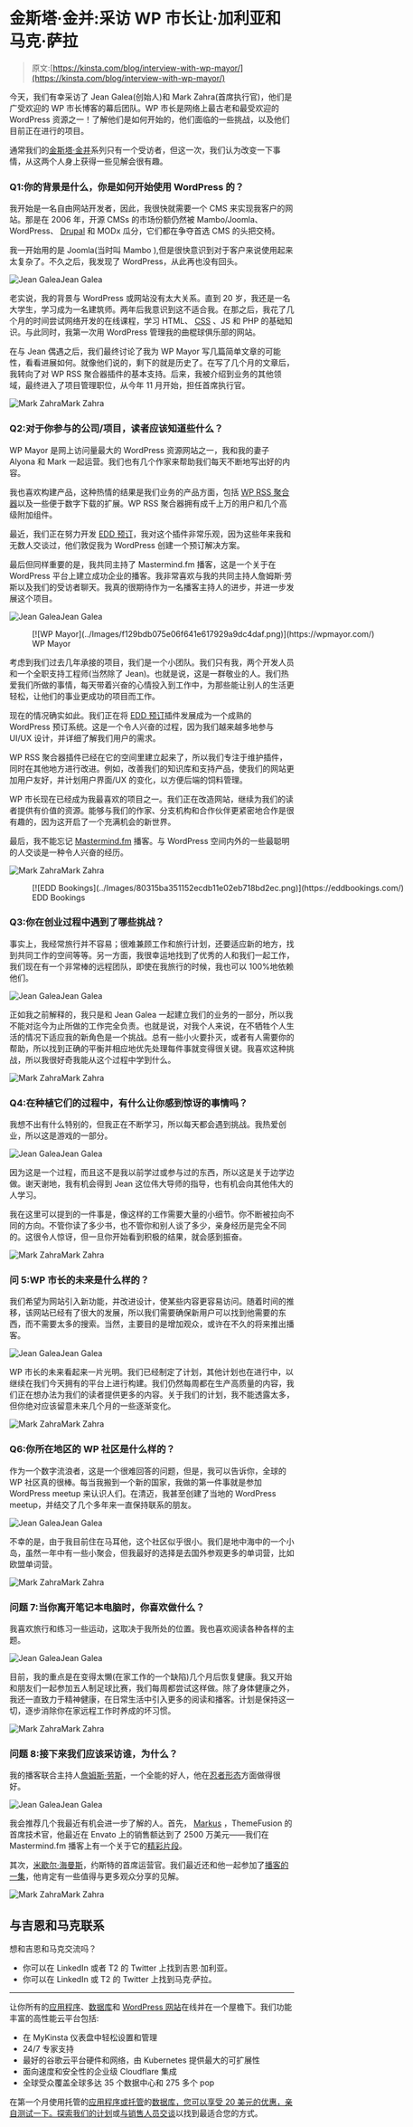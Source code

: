 # 金斯塔·金并:采访 WP 市长让·加利亚和马克·萨拉

> 原文:[https://kinsta.com/blog/interview-with-wp-mayor/](https://kinsta.com/blog/interview-with-wp-mayor/)

今天，我们有幸采访了 Jean Galea(创始人)和 Mark Zahra(首席执行官)，他们是广受欢迎的 WP 市长博客的幕后团队。WP 市长是网络上最古老和最受欢迎的 WordPress 资源之一！了解他们是如何开始的，他们面临的一些挑战，以及他们目前正在进行的项目。

通常我们的[金斯塔·金并](https://kinsta.com/search/kingpin/)系列只有一个受访者，但这一次，我们认为改变一下事情，从这两个人身上获得一些见解会很有趣。

### Q1:你的背景是什么，你是如何开始使用 WordPress 的？

我开始是一名自由网站开发者，因此，我很快就需要一个 CMS 来实现我客户的网站。那是在 2006 年，开源 CMSs 的市场份额仍然被 Mambo/Joomla、WordPress、 [Drupal](https://kinsta.com/blog/wordpress-vs-drupal/) 和 MODx 瓜分，它们都在争夺首选 CMS 的头把交椅。

我一开始用的是 Joomla(当时叫 Mambo ),但是很快意识到对于客户来说使用起来太复杂了。不久之后，我发现了 WordPress，从此再也没有回头。

![Jean Galea](../Images/274ffb977ba6a9179da3958cf8ef86d6.png)Jean Galea

老实说，我的背景与 WordPress 或网站没有太大关系。直到 20 岁，我还是一名大学生，学习成为一名建筑师。两年后我意识到这不适合我。在那之后，我花了几个月的时间尝试网络开发的在线课程，学习 HTML、 [CSS](https://kinsta.com/blog/wordpress-css/) 、JS 和 PHP 的基础知识。与此同时，我第一次用 WordPress 管理我的曲棍球俱乐部的网站。

在与 Jean 偶遇之后，我们最终讨论了我为 WP Mayor 写几篇简单文章的可能性，看看进展如何。就像他们说的，剩下的就是历史了。在写了几个月的文章后，我转向了对 WP RSS 聚合器插件的基本支持。后来，我被介绍到业务的其他领域，最终进入了项目管理职位，从今年 11 月开始，担任首席执行官。

![Mark Zahra](../Images/50a317a67fd3f6f18a12afddeca4356c.png)Mark Zahra

### Q2:对于你参与的公司/项目，读者应该知道些什么？

WP Mayor 是网上访问量最大的 WordPress 资源网站之一，我和我的妻子 Alyona 和 Mark 一起运营。我们也有几个作家来帮助我们每天不断地写出好的内容。

我也喜欢构建产品，这种热情的结果是我们业务的产品方面，包括 [WP RSS 聚合器](http://www.wprssaggregator.com/)以及一些便于数字下载的扩展。WP RSS 聚合器拥有成千上万的用户和几个高级附加组件。

最近，我们正在努力开发 [EDD 预订](https://kinsta.com/blog/wordpress-booking-plugins/#edd-bookings)，我对这个插件非常乐观，因为这些年来我和无数人交谈过，他们敦促我为 WordPress 创建一个预订解决方案。

最后但同样重要的是，我共同主持了 Mastermind.fm 播客，这是一个关于在 WordPress 平台上建立成功企业的播客。我非常喜欢与我的共同主持人詹姆斯·劳斯以及我们的受访者聊天。我真的很期待作为一名播客主持人的进步，并进一步发展这个项目。

![Jean Galea](../Images/274ffb977ba6a9179da3958cf8ef86d6.png)Jean Galea

<figure id="attachment_36426" aria-describedby="caption-attachment-36426" style="width: 1592px" class="wp-caption aligncenter">[![WP Mayor](../Images/f129bdb075e06f641e617929a9dc4daf.png)](https://wpmayor.com/)

<figcaption id="caption-attachment-36426" class="wp-caption-text">WP Mayor</figcaption>

</figure>

考虑到我们过去几年承接的项目，我们是一个小团队。我们只有我，两个开发人员和一个全职支持工程师(当然除了 Jean)。也就是说，这是一群敬业的人。我们热爱我们所做的事情，每天带着兴奋的心情投入到工作中，为那些能让别人的生活更轻松，让他们的事业更成功的项目而工作。

现在的情况确实如此。我们正在将 [EDD 预订](https://eddbookings.com/)插件发展成为一个成熟的 WordPress 预订系统。这是一个令人兴奋的过程，因为我们越来越多地参与 UI/UX 设计，并详细了解我们用户的需求。

WP RSS 聚合器插件已经在它的空间里建立起来了，所以我们专注于维护插件，同时在其他地方进行改进。例如，改善我们的知识库和支持产品，使我们的网站更加用户友好，并计划用户界面/UX 的变化，以方便后端的饲料管理。

WP 市长现在已经成为我最喜欢的项目之一。我们正在改造网站，继续为我们的读者提供有价值的资源。能够与我们的作家、分支机构和合作伙伴更紧密地合作是很有趣的，因为这开启了一个充满机会的新世界。

最后，我不能忘记 [Mastermind.fm](https://mastermind.fm/) 播客。与 WordPress 空间内外的一些最聪明的人交谈是一种令人兴奋的经历。

![Mark Zahra](../Images/50a317a67fd3f6f18a12afddeca4356c.png)Mark Zahra

<figure id="attachment_36432" aria-describedby="caption-attachment-36432" style="width: 1502px" class="wp-caption aligncenter">[![EDD Bookings](../Images/80315ba351152ecdb11e02eb718bd2ec.png)](https://eddbookings.com/)

<figcaption id="caption-attachment-36432" class="wp-caption-text">EDD Bookings</figcaption>

</figure>

### Q3:你在创业过程中遇到了哪些挑战？

事实上，我经常旅行并不容易；很难兼顾工作和旅行计划，还要适应新的地方，找到共同工作的空间等等。另一方面，我很幸运地找到了优秀的人和我们一起工作，我们现在有一个非常棒的远程团队，即使在我旅行的时候，我也可以 100%地依赖他们。

![Jean Galea](../Images/274ffb977ba6a9179da3958cf8ef86d6.png)Jean Galea

正如我之前解释的，我只是和 Jean Galea 一起建立我们的业务的一部分，所以我不能对迄今为止所做的工作完全负责。也就是说，对我个人来说，在不牺牲个人生活的情况下适应我的新角色是一个挑战。总有一些小火要扑灭，或者有人需要你的帮助，所以找到正确的平衡并相应地优先处理每件事就变得很关键。我喜欢这种挑战，所以我很好奇我能从这个过程中学到什么。

![Mark Zahra](../Images/50a317a67fd3f6f18a12afddeca4356c.png)Mark Zahra

### Q4:在种植它们的过程中，有什么让你感到惊讶的事情吗？

我想不出有什么特别的，但我正在不断学习，所以每天都会遇到挑战。我热爱创业，所以这是游戏的一部分。

![Jean Galea](../Images/274ffb977ba6a9179da3958cf8ef86d6.png)Jean Galea

因为这是一个过程，而且这不是我以前学过或参与过的东西，所以这是关于边学边做。谢天谢地，我有机会得到 Jean 这位伟大导师的指导，也有机会向其他伟大的人学习。

我在这里可以提到的一件事是，像这样的工作需要大量的小细节。你不断被拉向不同的方向。不管你读了多少书，也不管你和别人谈了多少，亲身经历是完全不同的。这很令人惊讶，但一旦你开始看到积极的结果，就会感到振奋。

![Mark Zahra](../Images/50a317a67fd3f6f18a12afddeca4356c.png)Mark Zahra

### 问 5:WP 市长的未来是什么样的？

我们希望为网站引入新功能，并改进设计，使某些内容更容易访问。随着时间的推移，该网站已经有了很大的发展，所以我们需要确保新用户可以找到他需要的东西，而不需要太多的搜索。当然，主要目的是增加观众，或许在不久的将来推出播客。

![Jean Galea](../Images/274ffb977ba6a9179da3958cf8ef86d6.png)Jean Galea

WP 市长的未来看起来一片光明。我们已经制定了计划，其他计划也在进行中，以继续在我们今天拥有的平台上进行构建。我们仍然每周都在生产高质量的内容，我们正在想办法为我们的读者提供更多的内容。关于我们的计划，我不能透露太多，但你绝对应该留意未来几个月的一些逐渐变化。

![Mark Zahra](../Images/50a317a67fd3f6f18a12afddeca4356c.png)Mark Zahra

### Q6:你所在地区的 WP 社区是什么样的？

作为一个数字流浪者，这是一个很难回答的问题，但是，我可以告诉你，全球的 WP 社区真的很棒。每当我搬到一个新的国家，我做的第一件事就是参加 WordPress meetup 来认识人们。在清迈，我甚至创建了当地的 WordPress meetup，并结交了几个多年来一直保持联系的朋友。

![Jean Galea](../Images/274ffb977ba6a9179da3958cf8ef86d6.png)Jean Galea

不幸的是，由于我目前住在马耳他，这个社区似乎很小。我们是地中海中的一个小岛，虽然一年中有一些小聚会，但我最好的选择是去国外参观更多的单词营，比如欧盟单词营。

![Mark Zahra](../Images/50a317a67fd3f6f18a12afddeca4356c.png)Mark Zahra

### 问题 7:当你离开笔记本电脑时，你喜欢做什么？

我喜欢旅行和练习一些运动，这取决于我所处的位置。我也喜欢阅读各种各样的主题。

![Jean Galea](../Images/274ffb977ba6a9179da3958cf8ef86d6.png)Jean Galea

目前，我的重点是在变得太懒(在家工作的一个缺陷)几个月后恢复健康。我又开始和朋友们一起参加五人制足球比赛，我们每周都尝试这样做。除了身体健康之外，我还一直致力于精神健康，在日常生活中引入更多的阅读和播客。计划是保持这一切，逐步消除你在家远程工作时养成的坏习惯。

![Mark Zahra](../Images/50a317a67fd3f6f18a12afddeca4356c.png)Mark Zahra

### 问题 8:接下来我们应该采访谁，为什么？

我的播客联合主持人[詹姆斯·劳斯](https://kinsta.com/blog/interview-james-laws/)，一个全能的好人，他在[忍者形态](https://ninjaforms.com/)方面做得很好。

![Jean Galea](../Images/274ffb977ba6a9179da3958cf8ef86d6.png)Jean Galea

我会推荐几个我最近有机会进一步了解的人。首先， [Markus](https://twitter.com/mschwing) ，ThemeFusion 的首席技术官，他最近在 Envato 上的销售额达到了 2500 万美元——我们在 Mastermind.fm 播客上有一个关于它的[精彩片段](https://mastermind.fm/episode-103-reaching-25m-in-sales-with-markus-from-themefusion/)。

其次，[米歇尔·海曼斯](https://twitter.com/badlog)，约斯特的首席运营官。我们最近还和他一起参加了[播客的一集](https://mastermind.fm/episode-102-conversion-optimization-michiel-heijmans-yoast/)，他肯定有一些值得与更多观众分享的见解。

![Mark Zahra](../Images/50a317a67fd3f6f18a12afddeca4356c.png)Mark Zahra

## 与吉恩和马克联系

想和吉恩和马克交流吗？

*   你可以在 LinkedIn 或者 T2 的 Twitter 上找到吉恩·加利亚。
*   你可以在 LinkedIn 或 T2 的 Twitter 上找到马克·萨拉。

* * *

让你所有的[应用程序](https://kinsta.com/application-hosting/)、[数据库](https://kinsta.com/database-hosting/)和 [WordPress 网站](https://kinsta.com/wordpress-hosting/)在线并在一个屋檐下。我们功能丰富的高性能云平台包括:

*   在 MyKinsta 仪表盘中轻松设置和管理
*   24/7 专家支持
*   最好的谷歌云平台硬件和网络，由 Kubernetes 提供最大的可扩展性
*   面向速度和安全性的企业级 Cloudflare 集成
*   全球受众覆盖全球多达 35 个数据中心和 275 多个 pop

在第一个月使用托管的[应用程序或托管](https://kinsta.com/application-hosting/)的[数据库，您可以享受 20 美元的优惠，亲自测试一下。探索我们的](https://kinsta.com/database-hosting/)[计划](https://kinsta.com/plans/)或[与销售人员交谈](https://kinsta.com/contact-us/)以找到最适合您的方式。